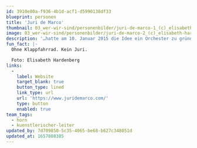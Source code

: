 ```yaml
---
id: 3910e80a-f936-4b1d-acf1-d5990138df33
blueprint: personen
title: 'Juri de Marco'
thumbnail: 03_wer-wir-sind/personenbilder/juri-de-marco-1_(c)_elisabeth-hardenberg_lowres.jpg
image: 03_wer-wir-sind/personenbilder/juri-de-marco-2_(c)_elisabeth-hardenberg_lowres.jpg
description: '…hatte am 10. Januar 2015 die Idee ein Orchester zu gründen wo ein paar Dinge anders laufen. Nachdem ihm im Mai selbigen Jahres dann klar wurde, dass es „Stegreif“ heißen soll, war für ihn der Grundstein gelegt. Stegreif bedeutet für ihn nämlich nicht nur: Improvisation und Auswendig-Spiel, sondern eben auch eine stetige Erforschung neuer Führungsformen. Als künstlerischer Leiter nicht zu dirigieren, sondern im Ensemble Horn zu spielen, führten ihn zu der Erkenntnis, dass kollektives, effektives und emphatisches Teilgeben in einer Gruppe unerwartet großes Potential in sich birgt.'
fun_fact: |-
  Ohne Klappfahrrad. Kein Juri.

  Foto: Elisabeth Hardenberg
links:
  -
    label: Website
    target_blank: true
    button_type: lined
    link_type: url
    url: 'https://www.juridemarco.com/'
    type: button
    enabled: true
team_tags:
  - horn
  - kuenstlerischer-leiter
updated_by: 7d709850-5c35-4065-be68-b627c348051d
updated_at: 1657808385
---
```

